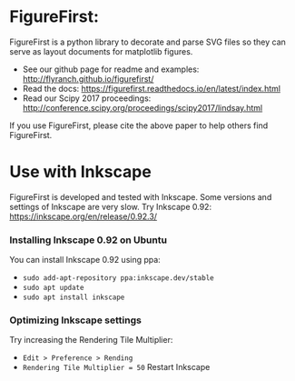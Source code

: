 # FigureFirst:  
FigureFirst is a python library to decorate and parse SVG files so they can serve as layout documents for matplotlib figures.
* See our github page for readme and examples: http://flyranch.github.io/figurefirst/
* Read the docs: https://figurefirst.readthedocs.io/en/latest/index.html
* Read our Scipy 2017 proceedings: http://conference.scipy.org/proceedings/scipy2017/lindsay.html

If you use FigureFirst, please cite the above paper to help others find FigureFirst.

# Use with Inkscape
FigureFirst is developed and tested with Inkscape. Some versions and settings of Inkscape are very slow. Try Inkscape 0.92: https://inkscape.org/en/release/0.92.3/

### Installing Inkscape 0.92 on Ubuntu
You can install Inkscape 0.92 using ppa:
* `sudo add-apt-repository ppa:inkscape.dev/stable`
* `sudo apt update`
* `sudo apt install inkscape`

### Optimizing Inkscape settings 
Try increasing the Rendering Tile Multiplier:
* `Edit > Preference > Rending`
* `Rendering Tile Multiplier = 50`
Restart Inkscape
